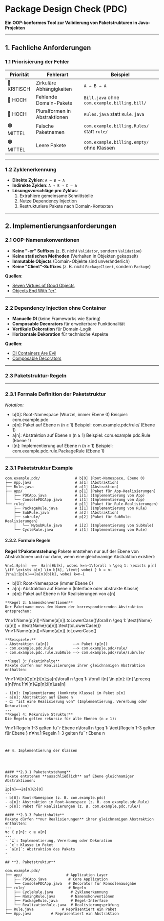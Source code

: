 # Package Design Check (PDC)

**Ein OOP-konformes Tool zur Validierung von Paketstrukturen in Java-Projekten**

---

## **1. Fachliche Anforderungen**

### **1.1 Priorisierung der Fehler**
| Priorität | Fehlerart                     | Beispiel                                  |
|-----------|-------------------------------|-------------------------------------------|
| 🚨 KRITISCH | Zirkuläre Abhängigkeiten      | `A → B → A`                              |
| 🔴 HOCH     | Fehlende Domain-Pakete        | `Bill.java` ohne `com.example.billing.bill/` |
| 🔴 HOCH     | Pluralformen in Abstraktionen | `Rules.java` statt `Rule.java`           |
| 🟠 MITTEL   | Falsche Paketnamen           | `com.example.billing.Rules/` statt `rule/` |
| 🟠 MITTEL   | Leere Pakete                 | `com.example.billing.empty/` ohne Klassen |

---

### **1.2 Zyklenerkennung**
- **Direkte Zyklen**: `A → B → A`
- **Indirekte Zyklen**: `A → B → C → A`
- **Lösungsvorschläge pro Zyklus**:
  1. Extrahiere gemeinsame Schnittstelle
  2. Nutze Dependency Injection
  3. Restrukturiere Pakete nach Domain-Kontexten

---

## **2. Implementierungsanforderungen**

### **2.1 OOP-Namenskonventionen**
- **Keine "-er" Suffixes** (z. B. nicht `Validator`, sondern `Validation`)
- **Keine statischen Methoden** (Verhalten in Objekten gekapselt)
- **Immutable Objects** (Domain-Objekte sind unveränderlich)
- **Keine "Client"-Suffixes** (z. B. nicht `PackageClient`, sondern `Package`)

**Quellen**:
- [Seven Virtues of Good Objects](https://www.yegor256.com/2014/11/20/seven-virtues-of-good-object.html)
- [Objects End With "er"](https://www.yegor256.com/2015/03/09/objects-end-with-er.html)

---

### **2.2 Dependency Injection ohne Container**
- **Manuelle DI** (keine Frameworks wie Spring)
- **Composable Decorators** für erweiterbare Funktionalität
- **Vertikale Dekoration** für Domain-Logik
- **Horizontale Dekoration** für technische Aspekte

**Quellen**:
- [DI Containers Are Evil](https://www.yegor256.com/2014/10/03/di-containers-are-evil.html)
- [Composable Decorators](https://www.yegor256.com/2015/02/26/composable-decorators.html)

---
### 2.3 Paketstruktur-Regeln
---
### 2.3.1 Formale Definition der Paketstruktur
*Notation:*
- b[0]: Root-Namespace (Wurzel, immer Ebene 0)
Beispiel: com.example.pdc
- p[n]: Paket auf Ebene n (n ≥ 1)
Beispiel: com.example.pdc/rule/ (Ebene 1)
- a[n]: Abstraktion auf Ebene n (n ≥ 1)
Beispiel: com.example.pdc.Rule (Ebene 1)
- i[n]: Implementierung auf Ebene n (n ≥ 1)
Beispiel: com.example.pdc.rule.PackageRule (Ebene 1)
---
### 2.3.1 Paketstruktur Example
```
com.example.pdc/                # b[0] (Root-Namespace, Ebene 0)
├── App.java                    # a[1] (Abstraktion)
├── Rule.java                   # a[1] (Abstraktion)
├── app/                        # p[1] (Paket für App-Realisierungen)
│   ├── PDCApp.java             # i[1] (Implementierung von App)
│   └── ConsolePDCApp.java      # i[1] (Implementierung von App)
└── rule/                       # p[1] (Paket für Rule-Realisierungen)
    ├── PackageRule.java        # i[1] (Implementierung von Rule)
    ├── SubRule.java            # a[2] (Abstraktion)
    ├── subrule/                # p[2] (Paket für SubRule-Realisierungen)
    │   └── MySubRule.java      # i[2] (Implementierung von SubRule)
    └── CycleRule.java          # i[1] (Implementierung von Rule)

```

#### 2.3.2. Formale Regeln

**Regel 1:Paketentstehung** 
Pakete entstehen nur auf der Ebene von Abstraktionen und nur dann, wenn eine gleichnamige Abstraktion existiert:
```
∀n≥1:∃p[n]  ⟺  ∃a[n]∈b[k], wobei k=n−1\forall n \geq 1: \exists p[n] \iff \exists a[n] \in b[k], \text{ wobei } k = n-1∀n≥1:∃p[n]⟺∃a[n]∈b[k], wobei k=n−1
```
- b[0]: Root-Namespace (immer Ebene 0)
- a[n]: Abstraktion auf Ebene n (Interface oder abstrakte Klasse)
- p[n]: Paket auf Ebene n für Realisierungen von a[n]
```
**Regel 2: Namenskonventionen**
Der Paketname muss dem Namen der korrespondierenden Abstraktion entsprechen:
```
∀n≥1:Name(p[n])=Name(a[n]).toLowerCase()\forall n \geq 1: \text{Name}(p[n]) = \text{Name}(a[n]).\text{toLowerCase()}∀n≥1:Name(p[n])=Name(a[n]).toLowerCase()
```
**Beispiele:**
- Abstraktion (a[n])           --> Paket (p[n])
- com.example.pdc.Rule         --> com.example.pdc/rule/
- com.example.pdc.rule.SubRule --> com.example.pdc/rule/subrule/
---
**Regel 3: Paketinhalte**
Pakete dürfen nur Realisierungen ihrer gleichnamigen Abstraktion enthalten:
```
∀n≥1:∀i[n]∈p[n]:i[n]⪯a[n]\forall n \geq 1: \forall i[n] \in p[n]: i[n] \preceq a[n]∀n≥1:∀i[n]∈p[n]:i[n]⪯a[n]
```
- i[n]: Implementierung (konkrete Klasse) im Paket p[n]
- a[n]: Abstraktion auf Ebene n
- ⊑: "ist eine Realisierung von" (Implementierung, Vererbung oder Dekoration)
---
**Regel 4: Rekursive Struktur**
Die Regeln gelten rekursiv für alle Ebenen (n ≥ 1):
```
∀n≥1:Regeln 1-3 gelten fu¨r Ebene n\forall n \geq 1: \text{Regeln 1-3 gelten für Ebene } n∀n≥1:Regeln 1-3 gelten fu¨r Ebene n
```


## 4. Implementierung der Klassen




#### **2.3.1 Paketentstehung**
Pakete entstehen **ausschließlich** auf Ebene gleichnamiger Abstraktionen:
---
∃p[n]⟺∃a[n]∈b[0]
---
- b[0]: Root-Namespace (z. B. com.example.pdc)
- a[n]: Abstraktion im Root-Namespace (z. B. com.example.pdc.Rule)
- p[n]: Paket für Realisierungen (z. B. com.example.pdc.rule/)

#### **2.3.3 Paketinhalte**
Pakete dürfen **nur Realisierungen** ihrer gleichnamigen Abstraktion enthalten:
---
∀c ∈ p[n]: c ⊑ a[n]
---
- `⊑`: Implementierung, Vererbung oder Dekoration
- `c`: Klasse im Paket
- `a[n]`: Abstraktion des Pakets
- 
---
## **3. Paketstruktur**

com.example.pdc/
├── app/                    # Application Layer
│   ├── PDCApp.java          # Core Application
│   └── ConsolePDCApp.java   # Decorator für Konsolenausgabe
├── rule/                    # Regeln
│   ├── CycleRule.java        # Zyklenerkennung
│   ├── NamingRule.java       # Namenskonventionen
│   ├── PackageRule.java      # Regel-Interface
│   └── RealizationRule.java  # Realisierungsprüfung
├── Rule.java             # Repräsentiert ein Paket
└── App.java         # Repräsentiert ein Abstraktion


